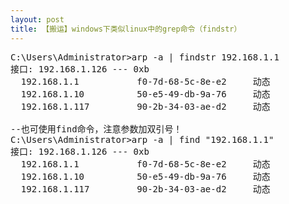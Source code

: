 ```yaml
---
layout: post
title: 【搬运】windows下类似linux中的grep命令（findstr）
---
```


<pre>
C:\Users\Administrator>arp -a | findstr 192.168.1.1
接口: 192.168.1.126 --- 0xb
  192.168.1.1           f0-7d-68-5c-8e-e2     动态
  192.168.1.10          50-e5-49-db-9a-76     动态
  192.168.1.117         90-2b-34-03-ae-d2     动态

--也可使用find命令，注意参数加双引号！
C:\Users\Administrator>arp -a | find "192.168.1.1"
接口: 192.168.1.126 --- 0xb
  192.168.1.1           f0-7d-68-5c-8e-e2     动态
  192.168.1.10          50-e5-49-db-9a-76     动态
  192.168.1.117         90-2b-34-03-ae-d2     动态
</pre>
